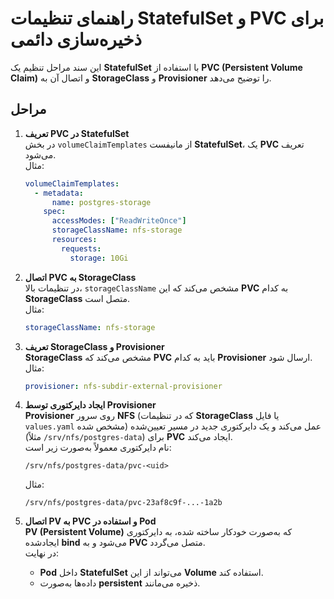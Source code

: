 # راهنمای تنظیمات StatefulSet و PVC برای ذخیره‌سازی دائمی

این سند مراحل تنظیم یک **StatefulSet** با استفاده از **PVC (Persistent Volume Claim)** و اتصال آن به **StorageClass** و **Provisioner** را توضیح می‌دهد.

## مراحل

1. **تعریف PVC در StatefulSet**  
   در بخش `volumeClaimTemplates` از مانیفست **StatefulSet**، یک **PVC** تعریف می‌شود.  
   مثال:
   ```yaml
   volumeClaimTemplates:
     - metadata:
         name: postgres-storage
       spec:
         accessModes: ["ReadWriteOnce"]
         storageClassName: nfs-storage
         resources:
           requests:
             storage: 10Gi
   ```

2. **اتصال PVC به StorageClass**  
   در تنظیمات بالا، `storageClassName` مشخص می‌کند که این **PVC** به کدام **StorageClass** متصل است.  
   مثال:
   ```yaml
   storageClassName: nfs-storage
   ```

3. **تعریف StorageClass و Provisioner**  
   **StorageClass** مشخص می‌کند که **PVC** باید به کدام **Provisioner** ارسال شود.  
   مثال:
   ```yaml
   provisioner: nfs-subdir-external-provisioner
   ```

4. **ایجاد دایرکتوری توسط Provisioner**  
   **Provisioner** روی سرور **NFS** (که در تنظیمات **StorageClass** یا فایل `values.yaml` مشخص شده) عمل می‌کند و یک دایرکتوری جدید در مسیر تعیین‌شده (مثلاً `/srv/nfs/postgres-data`) برای **PVC** ایجاد می‌کند.  
   نام دایرکتوری معمولاً به‌صورت زیر است:
   ```
   /srv/nfs/postgres-data/pvc-<uid>
   ```
   مثال:
   ```
   /srv/nfs/postgres-data/pvc-23af8c9f-...-1a2b
   ```

5. **اتصال PV به PVC و استفاده در Pod**  
   **PV (Persistent Volume)** که به‌صورت خودکار ساخته شده، به دایرکتوری ایجادشده **bind** می‌شود و به **PVC** متصل می‌گردد.  
   در نهایت:
   - **Pod** داخل **StatefulSet** می‌تواند از این **Volume** استفاده کند.
   - داده‌ها به‌صورت **persistent** ذخیره می‌مانند.

